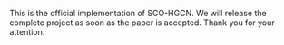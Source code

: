This is the official implementation of SCO-HGCN. We will release the complete project as soon as the paper is accepted. Thank you for your attention.
